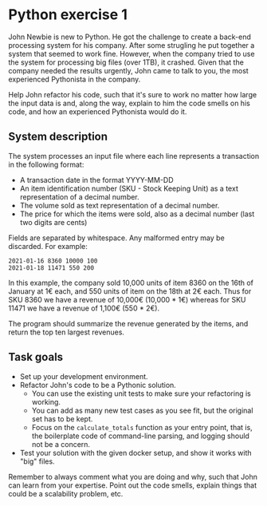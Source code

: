 # Python exercise 1

John Newbie is new to Python. He got the challenge to create a back-end processing system 
for his company. After some strugling he put together a system that seemed to work fine. 
However, when the company tried to use the system for processing
big files (over 1TB), it crashed. Given that the company needed the results urgently,
John came to talk to you, the most experienced Pythonista in the company.

Help John refactor his code, such that it's sure to work no matter how large the input data is and, 
along the way, explain to him the code smells on his code, and how an experienced Pythonista would do it.

## System description

The system processes an input file where each line represents a transaction in the following 
format:

* A transaction date in the format YYYY-MM-DD
* An item identification number (SKU - Stock Keeping Unit) as a text representation of a decimal number.
* The volume sold as text representation of a decimal number.
* The price for which the items were sold, also as a decimal number (last two digits are cents)

Fields are separated by whitespace. Any malformed entry may be discarded. For example:

```
2021-01-16 8360 10000 100
2021-01-18 11471 550 200
```

In this example, the company sold 10,000 units of item 8360 on the 16th of January at 1€ each,
and 550 units of item on the 18th at 2€ each. Thus for SKU 8360 we have a revenue of 10,000€
(10,000 * 1€)
whereas for SKU 11471 we have a revenue of 1,100€ (550 * 2€).

The program should summarize the revenue generated by the items, and return the top ten largest
revenues.

## Task goals

* Set up your development environment.
* Refactor John's code to be a Pythonic solution.
   * You can use the existing unit tests to make sure your refactoring is working.
   * You can add as many new test cases as you see fit, but the original set has to be kept.
   * Focus on the `calculate_totals` function as your entry point, that is, the boilerplate code
     of command-line parsing, and logging should not be a concern.
* Test your solution with the given docker setup, and show it works with "big" files.

Remember to always comment what you are doing and why, such that John can learn from your 
expertise. Point out the code smells, explain things that could be a scalability problem, etc.
